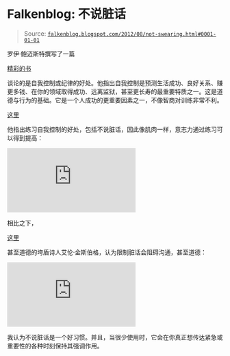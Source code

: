 <!--yml

分类：未分类

日期：2024-05-12 20:25:02 

-->

# Falkenblog: 不说脏话

> Source: [`falkenblog.blogspot.com/2012/08/not-swearing.html#0001-01-01`](http://falkenblog.blogspot.com/2012/08/not-swearing.html#0001-01-01)

罗伊·鲍迈斯特撰写了一篇

[精彩的书](http://falkenblog.blogspot.com/2011/12/willpower-for-99.html)

谈论的是自我控制或纪律的好处。他指出自我控制是预测生活成功、良好关系、赚更多钱、在你的领域取得成功、远离监狱，甚至更长寿的最重要特质之一。这是道德与行为的基础。它是一个人成功的更重要因素之一，不像智商对训练非常不利。

[这里](http://www.youtube.com/watch?v=7V2B8_oT408)

他指出练习自我控制的好处，包括不说脏话，因此像肌肉一样，意志力通过练习可以得到提高：

<embed src="http://www.youtube.com/v/7V2B8_oT408&amp;hl=en_US&amp;start=259&amp;end=315" type="application/x-shockwave-flash" allowscriptaccess="always">

相比之下，

[这里](http://www.youtube.com/watch?v=rj17WbJ1k7k)

甚至道德的垮盾诗人艾伦·金斯伯格，认为限制脏话会阻碍沟通，甚至道德：

<embed src="http://www.youtube.com/v/rj17WbJ1k7k&amp;hl=en_US&amp;start=165&amp;end=253" type="application/x-shockwave-flash" allowscriptaccess="always">

我认为不说脏话是一个好习惯。并且，当很少使用时，它会在你真正想传达紧急或重要性的各种时刻保持其强调作用。

